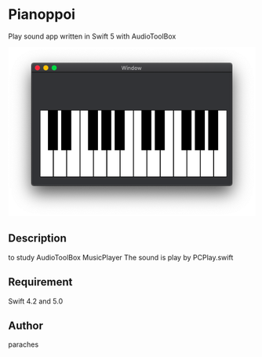 Pianoppoi
===
Play sound app written in Swift 5 with AudioToolBox

![pianoppoiScreen](pianoppoiScreen.png)

## Description
to study AudioToolBox MusicPlayer
The sound is play by PCPlay.swift

## Requirement
Swift 4.2 and 5.0

## Author
paraches
